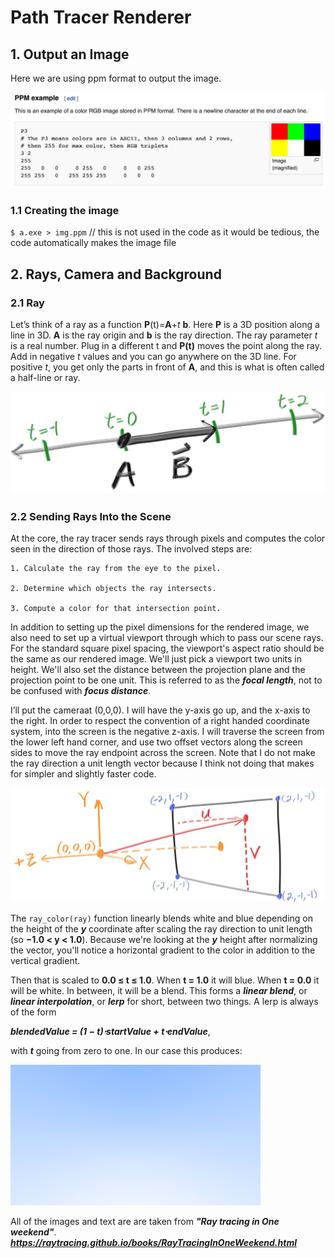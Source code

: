 # Path Tracer Renderer

## 1. Output an Image

Here we are using ppm format to output the image.

![alt text](assets/fig-1.01-ppm.jpg)

### 1.1 Creating the image

`$ a.exe > img.ppm` // this is not used in the code as it would be tedious, the code automatically makes the image file

## 2. Rays, Camera and Background

### 2.1 Ray

Let’s think of a ray as a function **P**(t)=**A**+_t_ **b**. Here **P** is a 3D position along a line in 3D. **A** is the ray origin and **b** is the ray direction. The ray parameter _t_ is a real number. Plug in a different t and **P(t)** moves the point along the ray. Add in negative _t_ values and you can go anywhere on the 3D line. For positive _t_, you get only the parts in front of **A**, and this is what is often called a half-line or ray.

![alt text](assets/fig-1.02-lerp.jpg)

### 2.2 Sending Rays Into the Scene

At the core, the ray tracer sends rays through pixels and computes the color seen in the direction of those rays. The involved steps are:

    1. Calculate the ray from the eye to the pixel.

    2. Determine which objects the ray intersects.

    3. Compute a color for that intersection point.

In addition to setting up the pixel dimensions for the rendered image, we also need to set up a virtual viewport through which to pass our scene rays. For the standard square pixel spacing, the viewport's aspect ratio should be the same as our rendered image. We'll just pick a viewport two units in height. We'll also set the distance between the projection plane and the projection point to be one unit. This is referred to as the _**focal length**_, not to be confused with _**focus distance**_.

I’ll put the cameraat (0,0,0). I will have the y-axis go up, and the x-axis to the right. In order to respect the convention of a right handed coordinate system, into the screen is the negative z-axis. I will traverse the screen from the lower left hand corner, and use two offset vectors along the screen sides to move the ray endpoint across the screen. Note that I do not make the ray direction a unit length vector because I think not doing that makes for simpler and slightly faster code.

![alt text](assets/fig-1.03-cam-geom.jpg)

The `ray_color(ray)` function linearly blends white and blue depending on the height of the _**y**_ coordinate after scaling the ray direction to unit length (so **−1.0 < y < 1.0**). Because we're looking at the _**y**_ height after normalizing the vector, you'll notice a horizontal gradient to the color in addition to the vertical gradient.

Then that is scaled to **0.0 ≤ t ≤ 1.0**. When **t = 1.0** it will blue. When **t = 0.0** it will be white. In between, it will be a blend. This forms a _**linear blend**_, or _**linear interpolation**_, or _**lerp**_ for short, between two things. A lerp is always of the form

_**blendedValue = (1 − t)⋅startValue + t⋅endValue**_,

with _**t**_ going from zero to one. In our case this produces:

![alt text](assets/img-1.02-blue-to-white.png)

All of the images and text are are taken from _**"Ray tracing in One weekend"**_.
_**https://raytracing.github.io/books/RayTracingInOneWeekend.html**_
